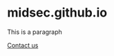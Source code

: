 # midsec.github.io

This is a paragraph

[Contact us](https://midwater-biodiversity.github.io/midsec.github.io/contact.html)
